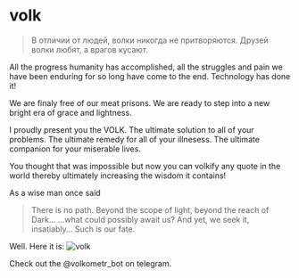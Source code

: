 # volk
> В отличии от людей, волки никогда не притворяются. Друзей волки любят, а врагов кусают.

All the progress humanity has accomplished, all the struggles and pain we have been enduring for so long have come to the end.
Technology has done it!

We are finaly free of our meat prisons. We are ready to step into a new bright era of grace and lightness.

I proudly present you the VOLK. The ultimate solution to all of your problems. The ultimate remedy for all of your illnesess. The ultimate companion for your miserable lives.

You thought that was impossible but now you can volkify any quote in the world thereby ultimately increasing the wisdom it contains!

As a wise man once said 

> There is no path.
> Beyond the scope of light, beyond the reach of Dark…
> …what could possibly await us?
> And yet, we seek it, insatiably…
> Such is our fate.

Well. Here it is:
![volk](https://memepedia.ru/wp-content/uploads/2017/05/%D0%BC%D0%B0%D0%BA%D1%81-%D0%B8%D0%B4%D0%B8-%D0%BD%D0%B0%D1%85%D1%83%D0%B9-%D0%BC%D0%B5%D0%BC.jpg)

Check out the @volkometr_bot on telegram.
